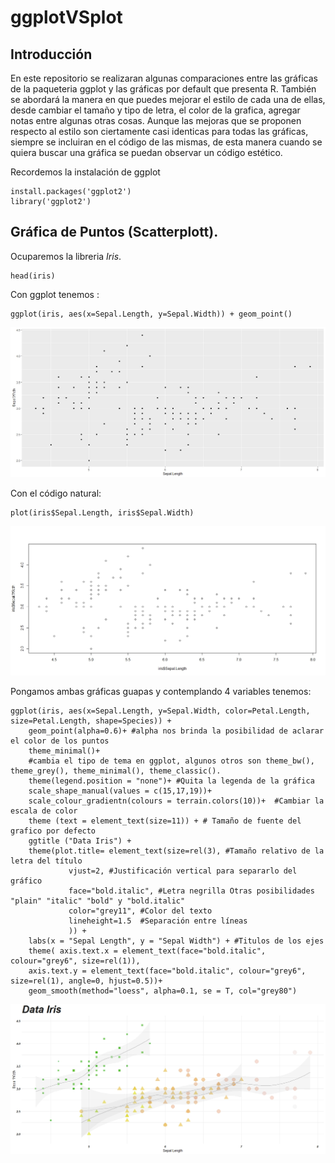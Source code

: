 # ggplotVSplot

## Introducción

En este repositorio se realizaran algunas comparaciones entre las gráficas de la paqueteria ggplot y las gráficas por default que presenta R. También se abordará la manera en que puedes mejorar el estilo de cada una de ellas, desde cambiar el tamaño y tipo de letra, el color de la grafica, agregar notas entre algunas otras cosas. Aunque las mejoras que se proponen respecto al estilo son ciertamente casi identicas para todas las gráficas, siempre se incluiran en el código de las mismas, de esta manera cuando se quiera buscar una gráfica se puedan observar un código estético. 

Recordemos la instalación de ggplot

```[R project]
install.packages('ggplot2')
library('ggplot2')
```

## Gráfica de Puntos (Scatterplott).

Ocuparemos la libreria *Iris*.

```[R project, echo= T]
head(iris)
```
Con ggplot tenemos :
```[R project, echo= T]
ggplot(iris, aes(x=Sepal.Length, y=Sepal.Width)) + geom_point()
```
![ggplot Iris](https://github.com/IsraHL/ggplotVSplot/blob/master/Ggpoints.jpg)

Con el código natural:
```[R project, echo= T]
plot(iris$Sepal.Length, iris$Sepal.Width)
```

![plot Iris](https://github.com/IsraHL/ggplotVSplot/blob/master/plotpoints.jpeg)

Pongamos ambas gráficas guapas y contemplando 4 variables tenemos:

```[R project, echo= T]
ggplot(iris, aes(x=Sepal.Length, y=Sepal.Width, color=Petal.Length, size=Petal.Length, shape=Species)) + 
    geom_point(alpha=0.6)+ #alpha nos brinda la posibilidad de aclarar el color de los puntos
    theme_minimal()+ 
    #cambia el tipo de tema en ggplot, algunos otros son theme_bw(), theme_grey(), theme_minimal(), theme_classic().
    theme(legend.position = "none")+ #Quita la legenda de la gráfica
    scale_shape_manual(values = c(15,17,19))+
    scale_colour_gradientn(colours = terrain.colors(10))+  #Cambiar la escala de color
    theme (text = element_text(size=11)) + # Tamaño de fuente del grafico por defecto
    ggtitle ("Data Iris") +
    theme(plot.title= element_text(size=rel(3), #Tamaño relativo de la letra del título
             vjust=2, #Justificación vertical para separarlo del gráfico
             face="bold.italic", #Letra negrilla Otras posibilidades "plain" "italic" "bold" y "bold.italic"
             color="grey11", #Color del texto
             lineheight=1.5  #Separación entre líneas
             )) + 
    labs(x = "Sepal Length", y = "Sepal Width") + #Titulos de los ejes
    theme( axis.text.x = element_text(face="bold.italic", colour="grey6", size=rel(1)),
    axis.text.y = element_text(face="bold.italic", colour="grey6", size=rel(1), angle=0, hjust=0.5))+
    geom_smooth(method="loess", alpha=0.1, se = T, col="grey80")
```
![plot Iris](https://github.com/IsraHL/ggplotVSplot/blob/master/Ggpoints2.jpeg)

```[R project, echo= T]

```




